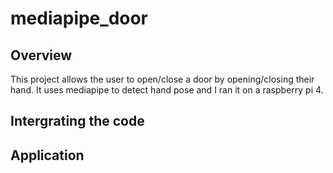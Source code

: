 # mediapipe_door

## Overview
This project allows the user to open/close a door by opening/closing their hand. It uses mediapipe to detect hand pose and I ran it on a raspberry pi 4.

## Intergrating the code 

## Application

